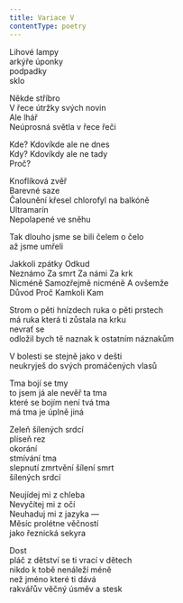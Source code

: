 ```yaml
---
title: Variace V
contentType: poetry
---
```


Lihové lampy  
arkýře úponky  
podpadky  
sklo

Někde stříbro  
V řece útržky svých novin  
Ale lhář  
Neúprosná světla v řece řeči

Kde? Kdovíkde ale ne dnes  
Kdy? Kdovíkdy ale ne tady  
Proč?

Knoflíková zvěř  
Barevné saze  
Čalounění křesel chlorofyl na balkóně  
Ultramarín  
Nepolapené ve sněhu

Tak dlouho jsme se bili čelem o čelo  
až jsme umřeli

Jakkoli zpátky Odkud  
Neznámo Za smrt Za námi Za krk  
Nicméně Samozřejmě nicméně A ovšemže  
Důvod Proč Kamkoli Kam

Strom o pěti hnízdech ruka o pěti prstech  
má ruka která ti zůstala na krku  
nevrať se  
odložil bych tě naznak k ostatním náznakům

V bolesti se stejně jako v dešti  
neukryješ do svých promáčených vlasů

Tma bojí se tmy  
to jsem já ale nevěř ta tma  
které se bojím není tvá tma  
má tma je úplně jiná

Zeleň šílených srdcí  
plíseň rez  
okorání  
stmívání tma  
slepnutí zmrtvění šílení smrt  
šílených srdcí

Neujídej mi z chleba  
Nevyčítej mi z očí  
Neuhaduj mi z jazyka —  
Měsíc prolétne věčností  
jako řeznická sekyra

Dost  
pláč z dětství se ti vrací v dětech  
nikdo k tobě nenáleží méně  
než jméno které ti dává  
rakvářův věčný úsměv a stesk
